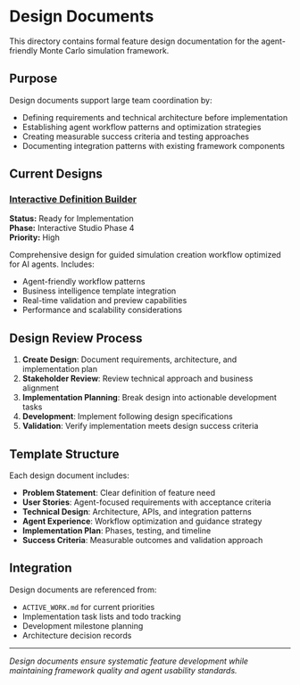# Design Documents

This directory contains formal feature design documentation for the agent-friendly Monte Carlo simulation framework.

## Purpose

Design documents support large team coordination by:
- Defining requirements and technical architecture before implementation
- Establishing agent workflow patterns and optimization strategies  
- Creating measurable success criteria and testing approaches
- Documenting integration patterns with existing framework components

## Current Designs

### [Interactive Definition Builder](interactive-definition-builder.md)
**Status:** Ready for Implementation  
**Phase:** Interactive Studio Phase 4  
**Priority:** High

Comprehensive design for guided simulation creation workflow optimized for AI agents. Includes:
- Agent-friendly workflow patterns
- Business intelligence template integration
- Real-time validation and preview capabilities
- Performance and scalability considerations

## Design Review Process

1. **Create Design**: Document requirements, architecture, and implementation plan
2. **Stakeholder Review**: Review technical approach and business alignment
3. **Implementation Planning**: Break design into actionable development tasks
4. **Development**: Implement following design specifications
5. **Validation**: Verify implementation meets design success criteria

## Template Structure

Each design document includes:
- **Problem Statement**: Clear definition of feature need
- **User Stories**: Agent-focused requirements with acceptance criteria
- **Technical Design**: Architecture, APIs, and integration patterns
- **Agent Experience**: Workflow optimization and guidance strategy
- **Implementation Plan**: Phases, testing, and timeline
- **Success Criteria**: Measurable outcomes and validation approach

## Integration

Design documents are referenced from:
- `ACTIVE_WORK.md` for current priorities
- Implementation task lists and todo tracking
- Development milestone planning
- Architecture decision records

---

*Design documents ensure systematic feature development while maintaining framework quality and agent usability standards.*